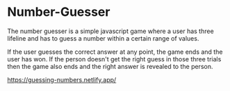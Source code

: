 # Number-Guesser

The number guesser is a simple javascript game where a user has three lifeline and has to guess a number within a certain range of values.

If the user guesses the correct answer at any point, the game ends and the user has won. If the person doesn't get the right guess in those three trials then the game also ends and the right answer is revealed to the person.

https://guessing-numbers.netlify.app/
